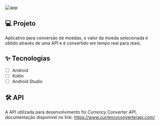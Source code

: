 ![app](https://user-images.githubusercontent.com/59378841/129493241-f247e490-54af-41ba-8c77-b0a6a1c9213f.gif)

## 💻 Projeto
Aplicativo para conversão de moedas, o valor da moeda selecionada  é obtido através de uma API e é convertido em tempo real para reais.

## ✨ Tecnologias

-   [ ] Android
-   [ ] Kotlin
-   [ ] Android Studio

## :hammer_and_wrench: API
A API utilizada para desenvolvimento foi *Currency Converter API*, documentação disponível no link: https://www.currencyconverterapi.com/
